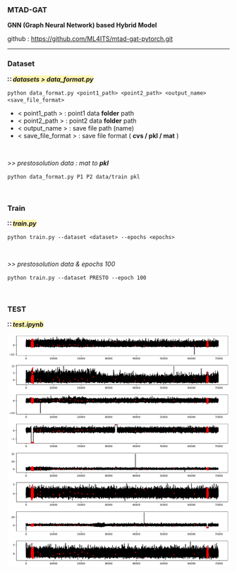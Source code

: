 ### MTAD-GAT
**GNN (Graph Neural Network) based Hybrid Model**

github : https://github.com/ML4ITS/mtad-gat-pytorch.git

---

### Dataset

**∷ <span style="background-color:#fff5b1">*datasets > data_format.py</span>***

```docker
python data_format.py <point1_path> <point2_path> <output_name> <save_file_format>
```

- < point1_path > : point1 data **folder** path
- < point2_path > : point2 data **folder** path
- < output_name > : save file path (name)
- < save_file_format > : save file format ( **cvs / pkl / mat** )

<br/>

*>>  prestosolution data : mat to **pkl***


```docker
python data_format.py P1 P2 data/train pkl
```

<br/>

### Train

**∷ *<span style="background-color:#fff5b1">train.py</span>***

```docker
python train.py --dataset <dataset> --epochs <epochs>
```
<br/>

*>>  prestosolution data & epochs 100*

```docker
python train.py --dataset PRESTO --epoch 100
```

<br/>

### TEST

**∷ *<span style="background-color:#fff5b1">test.ipynb</span>***

![MTAD-GAT : prestosolution test](MTAD-GAT_test.png)
